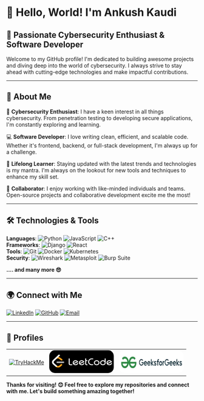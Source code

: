 # 👋 Hello, World! I'm Ankush Kaudi

## 🚀 Passionate Cybersecurity Enthusiast & Software Developer

Welcome to my GitHub profile! I'm dedicated to building awesome projects and diving deep into the world of cybersecurity. I always strive to stay ahead with cutting-edge technologies and make impactful contributions.

---

## 🌟 About Me

🔐 **Cybersecurity Enthusiast**: I have a keen interest in all things cybersecurity. From penetration testing to developing secure applications, I'm constantly exploring and learning.    

💻 **Software Developer**: I love writing clean, efficient, and scalable code. Whether it's frontend, backend, or full-stack development, I'm always up for a challenge.    

🌱 **Lifelong Learner**: Staying updated with the latest trends and technologies is my mantra. I'm always on the lookout for new tools and techniques to enhance my skill set.     

🤝 **Collaborator**: I enjoy working with like-minded individuals and teams. Open-source projects and collaborative development excite me the most!

---

## 🛠️ Technologies & Tools

**Languages**: ![Python](https://img.shields.io/badge/-Python-3776AB?style=flat&logo=python&logoColor=white) ![JavaScript](https://img.shields.io/badge/-JavaScript-F7DF1E?style=flat&logo=javascript&logoColor=black) ![C++](https://img.shields.io/badge/-C++-00599C?style=flat&logo=cplusplus&logoColor=white)    
**Frameworks**: ![Django](https://img.shields.io/badge/-Django-092E20?style=flat&logo=django&logoColor=white) ![React](https://img.shields.io/badge/-React-61DAFB?style=flat&logo=react&logoColor=black)    
**Tools**: ![Git](https://img.shields.io/badge/-Git-F05032?style=flat&logo=git&logoColor=white) ![Docker](https://img.shields.io/badge/-Docker-2496ED?style=flat&logo=docker&logoColor=white) ![Kubernetes](https://img.shields.io/badge/-Kubernetes-326CE5?style=flat&logo=kubernetes&logoColor=white)    
**Security**: ![Wireshark](https://img.shields.io/badge/-Wireshark-1679A7?style=flat&logo=wireshark&logoColor=white) ![Metasploit](https://img.shields.io/badge/-Metasploit-0576C0?style=flat&logo=metasploit&logoColor=white) ![Burp Suite](https://img.shields.io/badge/-Burp%20Suite-FF4A00?style=flat&logo=burpsuite&logoColor=white)    

**.... and many more 😎**

---

## 🌍 Connect with Me

[![LinkedIn](https://img.shields.io/badge/-LinkedIn-0077B5?style=flat&logo=linkedin&logoColor=white)](https://www.linkedin.com/in/yourprofile)
[![GitHub](https://img.shields.io/badge/-GitHub-181717?style=flat&logo=github&logoColor=white)](https://github.com/yourusername)
[![Email](https://img.shields.io/badge/Gmail-D14836?style=flat&logo=gmail&logoColor=white)](mailto:ankushkaudi12@gmail.com)

---

<!-- ## 🚧 Projects & Contributions

Check out some of my key projects:

- **[Project 1](https://github.com/yourusername/project1)**: Brief description of Project 1.
- **[Project 2](https://github.com/yourusername/project2)**: Brief description of Project 2.
- **[Project 3](https://github.com/yourusername/project3)**: Brief description of Project 3.

---

-->


## 👤 Profiles

<table style="border-collapse: collapse; border: none;">
  <tr style="border: none;">
    <td style="border: none;">
      <a href="https://tryhackme.com/p/ankushkaudi">
        <img src="https://tryhackme-badges.s3.amazonaws.com/ankushkaudi.png" alt="TryHackMe" width="200" height="60">
      </a>
    </td>
    <td style="border: none;">
      <a href="https://leetcode.com/u/itsbunny_07">
        <img src="https://github.com/ankushkaudi12/ankushkaudi12/blob/main/Logos/LeetCode.png" alt="LeetCode" width="170" height="60" style="border-radius: 15px;">
      </a>
    </td>
    <td style="border: none;">
      <a href="https://www.geeksforgeeks.org/user/itsbunny_07/">
        <img src="https://github.com/ankushkaudi12/ankushkaudi12/blob/main/Logos/GeeksForGeeks.jpeg" alt="LeetCode" width="170" height="60" style="border-radius: 15px;">
      </a>
    </td>
  </tr>
</table>

**Thanks for visiting! 😊 Feel free to explore my repositories and connect with me. Let's build something amazing together!**

